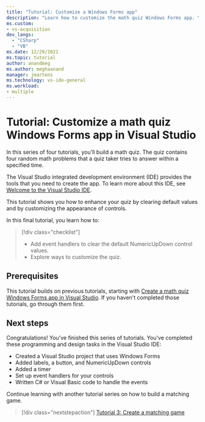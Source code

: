 ```yaml
---
title: "Tutorial: Customize a Windows Forms app"
description: "Learn how to customize the math quiz Windows Forms app. You'll also use the Visual Studio IDE to add event handlers to clear values."
ms.custom: 
- vs-acquisition
dev_langs:
  - "CSharp"
  - "VB"
ms.date: 12/29/2021
ms.topic: tutorial
author: anandmeg
ms.author: meghaanand
manager: jmartens
ms.technology: vs-ide-general
ms.workload:
- multiple
---
```


# Tutorial: Customize a math quiz Windows Forms app in Visual Studio

In this series of four tutorials, you'll build a math quiz. The quiz contains four random math problems that a quiz taker tries to answer within a specified time.

The Visual Studio integrated development environment (IDE) provides the tools that you need to create the app. To learn more about this IDE, see [Welcome to the Visual Studio IDE](../get-started/visual-studio-ide.md).

This tutorial shows you how to enhance your quiz by clearing default values and by customizing the appearance of controls.

In this final tutorial, you learn how to:

> [!div class="checklist"]
> - Add event handlers to clear the default NumericUpDown control values.
> - Explore ways to customize the quiz.

## Prerequisites

This tutorial builds on previous tutorials, starting with [Create a math quiz Windows Forms app in Visual Studio](tutorial-windows-forms-math-quiz-create-project-add-controls.md). If you haven't completed those tutorials, go through them first.

## Next steps

Congratulations! You've finished this series of tutorials. You've completed these programming and design tasks in the Visual Studio IDE:

- Created a Visual Studio project that uses Windows Forms
- Added labels, a button, and NumericUpDown controls
- Added a timer
- Set up event handlers for your controls
- Written C# or Visual Basic code to handle the events

Continue learning with another tutorial series on how to build a matching game.
> [!div class="nextstepaction"]
> [Tutorial 3: Create a matching game](tutorial-3-create-a-matching-game.md)